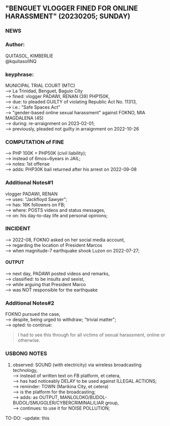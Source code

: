 ## "BENGUET VLOGGER FINED FOR ONLINE HARASSMENT" (20230205; SUNDAY)

### NEWS

### Author: 

QUITASOL, KIMBERLIE<br/>
@kquitasolINQ

### keyphrase: 

MUNICIPAL TRIAL COURT (MTC)<br/>
--> La Trinidad, Benguet, Baguio City<br/>
--> fined: vlogger PADAWI, RENAN (39) PHP150K,<br/>
--> due: to pleaded GUILTY of violating Republic Act No. 11313,<br/>
--> i.e.: "Safe Spaces Act"<br/>
--> "gender-based online sexual harassment" against FOKNO, MIA MAGDALENA (45)<br/>
--> during: re-arraignment on 2023-02-01;<br/>
--> previously, pleaded not guilty in arraignment on 2022-10-26

### COMPUTATION of FINE

--> PHP 100K + PHP50K (civil liability);<br/>
--> instead of 6mos~6years in JAIL;<br/>
--> notes: 1st offense <br/>
--> adds: PHP30K bail returned after his arrest on 2022-09-08

### Additional Notes#1

vlogger PADAWI, RENAN<br/>
--> uses: "Jackfloyd Sawyer";<br/>
--> has: 16K followers on FB;<br/>
--> where: POSTS videos and status messages,<br/>
--> on: his day-to-day life and personal opinions;

### INCIDENT

--> 2022-08, FOKNO asked on her social media account,<br/>
--> regarding the location of President Marcos <br/>
--> when magnitude-7 earthquake shook Luzon on 2022-07-27;

#### OUTPUT

--> next day, PADAWI posted videos and remarks,<br/>
--> classified: to be insults and sexist,<br/>
--> while arguing that President Marco <br/>
--> was NOT responsible for the earthquake

### Additional Notes#2

FOKNO pursued the case,<br/>
--> despite, being urged to withdraw; "trivial matter";<br/>
--> opted: to continue:

> I had to see this through for all victims of sexual harassment, online or otherwise.

### USBONG NOTES

1) observed: SOUND (with electricity) via wireless broadcasting technology,<br/>
--> instead of written text on FB platform, et cetera, <br/>
--> has had noticeably DELAY to be used against ILLEGAL ACTIONS;<br/>
--> reminder: TOWN (Marikina City, et cetera) <br/>
--> is the platform for the broadcasting;<br/>
--> adds: as OUTPUT, MANLOLOKO/BUDOL-BUDOL/SMUGGLER/CYBERCRIMINAL/LIAR group,<br/>
--> continues: to use it for NOISE POLLUTION;

TO-DO: -update: this
